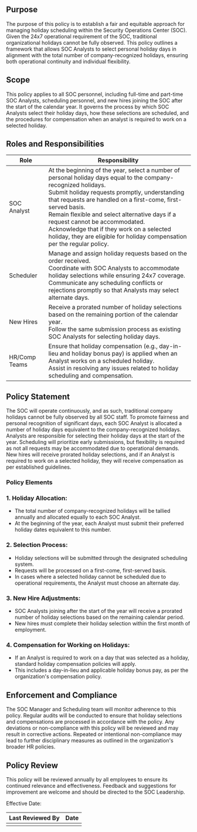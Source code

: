 ## Purpose
The purpose of this policy is to establish a fair and equitable approach for managing holiday scheduling within the Security Operations Center (SOC). Given the 24x7 operational requirement of the SOC, traditional organizational holidays cannot be fully observed. This policy outlines a framework that allows SOC Analysts to select personal holiday days in alignment with the total number of company-recognized holidays, ensuring both operational continuity and individual flexibility.
## Scope
This policy applies to all SOC personnel, including full-time and part-time SOC Analysts, scheduling personnel, and new hires joining the SOC after the start of the calendar year. It governs the process by which SOC Analysts select their holiday days, how these selections are scheduled, and the procedures for compensation when an analyst is required to work on a selected holiday.
## Roles and Responsibilities

| Role          | Responsibility                                                                                                                                                                                                                                                                                                                                                                                                                                    |
| ------------- | ------------------------------------------------------------------------------------------------------------------------------------------------------------------------------------------------------------------------------------------------------------------------------------------------------------------------------------------------------------------------------------------------------------------------------------------------- |
| SOC Analyst   | At the beginning of the year, select a number of personal holiday days equal to the company-recognized holidays.<br>Submit holiday requests promptly, understanding that requests are handled on a first-come, first-served basis.<br>Remain flexible and select alternative days if a request cannot be accommodated.<br>Acknowledge that if they work on a selected holiday, they are eligible for holiday compensation per the regular policy. |
| Scheduler     | Manage and assign holiday requests based on the order received.<br>Coordinate with SOC Analysts to accommodate holiday selections while ensuring 24x7 coverage.<br>Communicate any scheduling conflicts or rejections promptly so that Analysts may select alternate days.                                                                                                                                                                        |
| New Hires     | Receive a prorated number of holiday selections based on the remaining portion of the calendar year.<br>Follow the same submission process as existing SOC Analysts for selecting holiday days.                                                                                                                                                                                                                                                   |
| HR/Comp Teams | Ensure that holiday compensation (e.g., day-in-lieu and holiday bonus pay) is applied when an Analyst works on a scheduled holiday.<br>Assist in resolving any issues related to holiday scheduling and compensation.                                                                                                                                                                                                                             |

## Policy Statement
The SOC will operate continuously, and as such, traditional company holidays cannot be fully observed by all SOC staff. To promote fairness and personal recognition of significant days, each SOC Analyst is allocated a number of holiday days equivalent to the company-recognized holidays. Analysts are responsible for selecting their holiday days at the start of the year. Scheduling will prioritize early submissions, but flexibility is required as not all requests may be accommodated due to operational demands. New hires will receive prorated holiday selections, and if an Analyst is required to work on a selected holiday, they will receive compensation as per established guidelines.
### Policy Elements

### 1. **Holiday Allocation:**

- The total number of company-recognized holidays will be tallied annually and allocated equally to each SOC Analyst.
- At the beginning of the year, each Analyst must submit their preferred holiday dates equivalent to this number.

### 2. **Selection Process:**

- Holiday selections will be submitted through the designated scheduling system.
- Requests will be processed on a first-come, first-served basis.
- In cases where a selected holiday cannot be scheduled due to operational requirements, the Analyst must choose an alternate day.

### 3. **New Hire Adjustments:**

- SOC Analysts joining after the start of the year will receive a prorated number of holiday selections based on the remaining calendar period.
- New hires must complete their holiday selection within the first month of employment.

### 4. **Compensation for Working on Holidays:**

- If an Analyst is required to work on a day that was selected as a holiday, standard holiday compensation policies will apply.
- This includes a day-in-lieu and applicable holiday bonus pay, as per the organization's compensation policy.
## Enforcement and Compliance
The SOC Manager and Scheduling team will monitor adherence to this policy. Regular audits will be conducted to ensure that holiday selections and compensations are processed in accordance with the policy. Any deviations or non-compliance with this policy will be reviewed and may result in corrective actions.  Repeated or intentional non-compliance may lead to further disciplinary measures as outlined in the organization's broader HR policies.

## Policy Review
This policy will be reviewed annually by all employees to ensure its continued relevance and effectiveness. Feedback and suggestions for improvement are welcome and should be directed to the SOC Leadership.

Effective Date:

|Last Reviewed By     | Date    |
| --- | --- |
|     |     |
